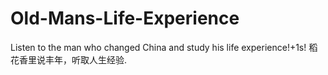 # Old-Mans-Life-Experience
Listen to the man who changed China and study his life experience!+1s!
稻花香里说丰年，听取人生经验.
